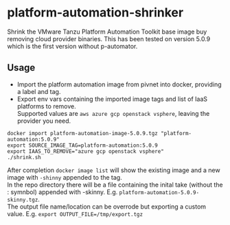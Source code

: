 # platform-automation-shrinker

Shrink the VMware Tanzu Platform Automation Toolkit base image buy removing cloud provider binaries. This has been tested on version 5.0.9 which is the first version without p-automator.

## Usage
- Import the platform automation image from pivnet into docker, providing a label and tag.
- Export env vars containing the imported image tags and list of IaaS platforms to remove.<br/>
  Supported values are `aws azure gcp openstack vsphere`, leaving the provider you need.
```
docker import platform-automation-image-5.0.9.tgz "platform-automation:5.0.9"
export SOURCE_IMAGE_TAG=platform-automation:5.0.9
export IAAS_TO_REMOVE="azure gcp openstack vsphere"
./shrink.sh
```
After completion `docker image list` will show the existing image and a new image with `-shinny` appended to the tag.<br/>
In the repo directory there will be a file containing the inital take (without the : symnbol) appended with -skinny. E.g. `platform-automation-5.0.9-skinny.tgz`.<br/>
The output file name/location can be overrode but exporting a custom value. E.g. `export OUTPUT_FILE=/tmp/export.tgz`